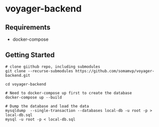 # voyager-backend

## Requirements

- docker-compose

## Getting Started

```shell
# clone giithub repo, including submodules
git clone --recurse-submodules https://github.com/somamvp/voyager-backend.git

cd voyager-backend

# Need to docker-compose up first to create the database
docker-compose up --build

# Dump the database and load the data
mysqldump  --single-transaction --databases local-db -u root -p > local-db.sql
mysql -u root -p < local-db.sql
```
